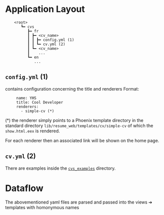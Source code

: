 # Application Layout

        <root>
           ┗━ cvs
              ┣━ fr
              ┃ ┣━ <cv_name>
              ┃ ┃ ┣━ config.yml (1)
              ┃ ┃ ┗━ cv.yml (2)
              ┃ ┗━ <cv_name>
              ┃    ...
              ┗━ en
                 ...

## `config.yml` (1)
contains configuration concerning the title and renderers
Format:

         name: YHS
         title: Cool Developer
         renderers:
           - simple-cv (*)

(*)  the renderer simply points to a Phoenix template directory in the standard directory
`lib/resume_web/templates/cv/simple-cv` of which the `show.html.eex` is rendered.

For each renderer then an associated link will be shown on the home page.

## `cv.yml` (2)

There are examples inside the [`cvs_examples`](cvs_examples/en/2.0.0/cv.yml) directory.

# Dataflow
 
The abovementioned yaml files are parsed and passed into the views ➔ templates with
homonymous names
